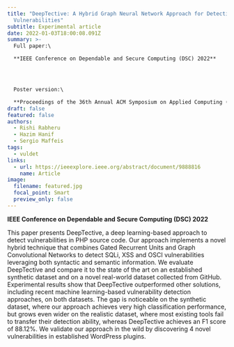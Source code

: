 ```yaml
---
title: "DeepTective: A Hybrid Graph Neural Network Approach for Detecting PHP
  Vulnerabilities"
subtitle: Experimental article
date: 2022-01-03T18:00:08.091Z
summary: >-
  Full paper:\

  **IEEE Conference on Dependable and Secure Computing (DSC) 2022**




  Poster version:\

  **Proceedings of the 36th Annual ACM Symposium on Applied Computing (ACM SAC) 2021**
draft: false
featured: false
authors:
  - Rishi Rabheru
  - Hazim Hanif
  - Sergio Maffeis
tags:
  - vuldet
links:
  - url: https://ieeexplore.ieee.org/abstract/document/9888816
    name: Article
image:
  filename: featured.jpg
  focal_point: Smart
  preview_only: false
---
```

**IEEE Conference on Dependable and Secure Computing (DSC) 2022**

This paper presents DeepTective, a deep learning-based approach to detect vulnerabilities in PHP source code. Our approach implements a novel hybrid technique that combines Gated Recurrent Units and Graph Convolutional Networks to detect SQLi, XSS and OSCI vulnerabilities leveraging both syntactic and semantic information. We evaluate DeepTective and compare it to the state of the art on an established synthetic dataset and on a novel real-world dataset collected from GitHub. Experimental results show that DeepTective outperformed other solutions, including recent machine learning-based vulnerability detection approaches, on both datasets. The gap is noticeable on the synthetic dataset, where our approach achieves very high classification performance, but grows even wider on the realistic dataset, where most existing tools fail to transfer their detection ability, whereas DeepTective achieves an F1 score of 88.12%. We validate our approach in the wild by discovering 4 novel vulnerabilities in established WordPress plugins.